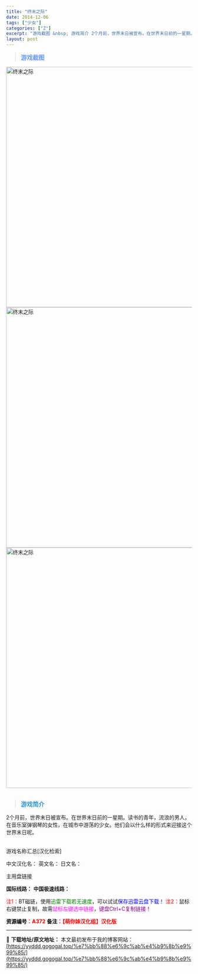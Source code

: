 ```yaml
---
title: "终末之际"
date: 2014-12-06
tags: ["少女"]
categories: ["Z"]
excerpt: "游戏截图 &nbsp; 游戏简介 2个月前，世界末日被宣布。在世界末日前的一星期。读书的青年，流浪的男人，在音乐室弹钢琴的女性，在城市中游荡的少女。他们会以什么样的形式来迎接这个世界末日呢。 &nbsp; 游戏名称汇总[汉化检索] 中文汉化名： 英文名： 日文名： 主用盘链接 国际线路： 中国极速线&hellip;"
layout: post
---
```


<div>
<blockquote><b><span style="font-size: 12pt; color: #6699ff;">游戏截图</span></b></blockquote>
<div><img title="点击放大" src="https://yyddd.gogogal.top/wp-content/uploads/2025/04/20250430_6812055819933.webp" alt="终末之际" width="650" /></div>
<div><img title="点击放大" src="https://yyddd.gogogal.top/wp-content/uploads/2025/04/20250430_6812055ac8d33.webp" alt="终末之际" width="650" /></div>
<div><img title="点击放大" src="https://yyddd.gogogal.top/wp-content/uploads/2025/04/20250430_6812055bdda89.webp" alt="终末之际" width="650" /></div>
&nbsp;
<blockquote><b><span style="font-size: 12pt; color: #3399cc;">游戏简介</span></b></blockquote>
<div>2个月前，世界末日被宣布。在世界末日前的一星期。读书的青年，流浪的男人，在音乐室弹钢琴的女性，在城市中游荡的少女。他们会以什么样的形式来迎接这个世界末日呢。</div>
&nbsp;

游戏名称汇总[汉化检索]

中文汉化名：
英文名：
日文名：
</div>
<div class="panel panel-primary">
<div class="panel-heading">主用盘链接</div>
<div class="panel-body">

<b>国际线路：</b>
<b>中国极速线路：</b>


<span style="color: #ff0000;">注1：</span>BT磁链，使用<span style="color: #008000;">迅雷下载若无速度</span>，可以试试<span style="color: #0000ff;">保存迅雷云盘下载！</span>
<span style="color: #ff0000;">注2：</span>鼠标右键禁止复制，故需<span style="color: #ff00ff;">鼠标左键选中链接</span>，<span style="color: #800080;">键盘Ctrl+C复制链接！</span>

</div>
<div class="panel-footer"><span style="color: #ff0000;"><b><span style="color: #000000;">资源编号</span>：A372</b></span>
<span style="color: #ff0000;"><b><span style="color: #000000;">备注</span>：【萌你妹汉化组】汉化版</b></span></div>
</div>

---
📖 **下载地址/原文地址：** 本文最初发布于我的博客网站：[https://yyddd.gogogal.top/%e7%bb%88%e6%9c%ab%e4%b9%8b%e9%99%85/](https://yyddd.gogogal.top/%e7%bb%88%e6%9c%ab%e4%b9%8b%e9%99%85/)
